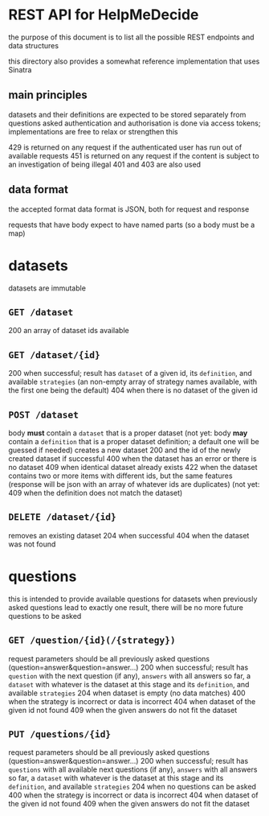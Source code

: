 # REST API for HelpMeDecide

the purpose of this document is to list all the possible REST endpoints and data structures

this directory also provides a somewhat reference implementation that uses Sinatra

## main principles

datasets and their definitions are expected to be stored separately from questions asked
authentication and authorisation is done via access tokens; implementations are free to relax or strengthen this 

429 is returned on any request if the authenticated user has run out of available requests
451 is returned on any request if the content is subject to an investigation of being illegal
401 and 403 are also used

## data format

the accepted format data format is JSON, both for request and response

requests that have body expect to have named parts (so a body must be a map)

# datasets

datasets are immutable

## `GET /dataset`

200 an array of dataset ids available

## `GET /dataset/{id}`

200 when successful; result has `dataset` of a given id, its `definition`, and available `strategies` (an non-empty array of strategy names available, with the first one being the default)
404 when there is no dataset of the given id

## `POST /dataset`

body **must** contain a `dataset` that is a proper dataset
(not yet: body **may** contain a `definition` that is a proper dataset definition; a default one will be guessed if needed)
creates a new dataset
200 and the id of the newly created dataset if successful
400 when the dataset has an error or there is no dataset
409 when identical dataset already exists
422 when the dataset contains two or more items with different ids, but the same features (response will be json with an array of whatever ids are duplicates)
(not yet: 409 when the definition does not match the dataset)

## `DELETE /dataset/{id}`

removes an existing dataset
204 when successful
404 when the dataset was not found

# questions

this is intended to provide available questions for datasets
when previously asked questions lead to exactly one result, there will be no more future questions to be asked

## `GET /question/{id}(/{strategy})`

request parameters should be all previously asked questions (question=answer&question=answer...)
200 when successful; result has `question` with the next question (if any), `answers` with all answers so far, a `dataset` with whatever is the dataset at this stage and its `definition`, and available `strategies`
204 when dataset is empty (no data matches)
400 when the strategy is incorrect or data is incorrect
404 when dataset of the given id not found
409 when the given answers do not fit the dataset

## `PUT /questions/{id}`

request parameters should be all previously asked questions (question=answer&question=answer...)
200 when successful; result has `questions` with all available next questions (if any), `answers` with all answers so far, a `dataset` with whatever is the dataset at this stage and its `definition`, and available `strategies`
204 when no questions can be asked
400 when the strategy is incorrect or data is incorrect
404 when dataset of the given id not found
409 when the given answers do not fit the dataset
